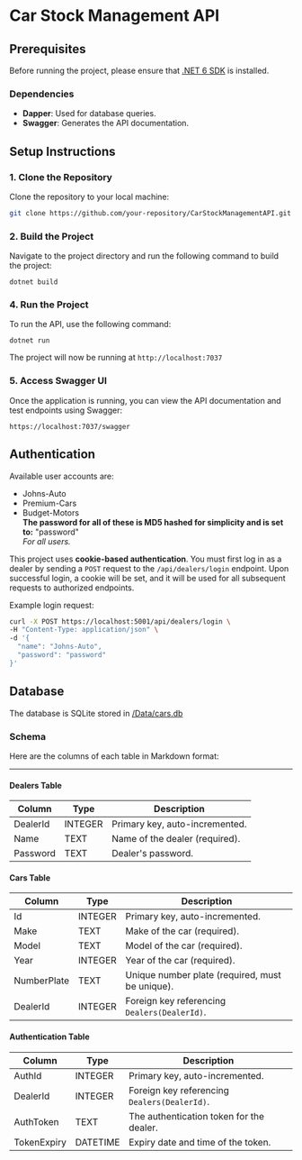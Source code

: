 # Car Stock Management API

## Prerequisites
Before running the project, please ensure that [.NET 6 SDK](https://dotnet.microsoft.com/download/dotnet/6.0) is installed.

### Dependencies
- **Dapper**: Used for database queries.
- **Swagger**: Generates the API documentation.



## Setup Instructions

### 1. Clone the Repository
Clone the repository to your local machine:
```bash
git clone https://github.com/your-repository/CarStockManagementAPI.git
```

### 2. Build the Project
Navigate to the project directory and run the following command to build the project:
```
dotnet build
```

### 4. Run the Project
To run the API, use the following command:
```
dotnet run
```

The project will now be running at `http://localhost:7037`

### 5. Access Swagger UI
Once the application is running, you can view the API documentation and test endpoints using Swagger:
```
https://localhost:7037/swagger
```

## Authentication
Available user accounts are:
- Johns-Auto
- Premium-Cars
- Budget-Motors \
**The password for all of these is MD5 hashed for simplicity and is set to:** "password" \
*For all users.*

This project uses **cookie-based authentication**. You must first log in as a dealer by sending a `POST` request to the `/api/dealers/login` endpoint. Upon successful login, a cookie will be set, and it will be used for all subsequent requests to authorized endpoints.

Example login request:
```bash
curl -X POST https://localhost:5001/api/dealers/login \
-H "Content-Type: application/json" \
-d '{
  "name": "Johns-Auto",
  "password": "password"
}'
```

## Database
The database is SQLite stored in [/Data/cars.db](./Data/cars.db)

### Schema
Here are the columns of each table in Markdown format:

---

#### **Dealers Table**

| Column      | Type     | Description                   |
|-------------|----------|-------------------------------|
| DealerId    | INTEGER  | Primary key, auto-incremented. |
| Name        | TEXT     | Name of the dealer (required). |
| Password    | TEXT     | Dealer's password.  |

#### **Cars Table**

| Column       | Type     | Description                                       |
|--------------|----------|---------------------------------------------------|
| Id           | INTEGER  | Primary key, auto-incremented.                    |
| Make         | TEXT     | Make of the car (required).                       |
| Model        | TEXT     | Model of the car (required).                      |
| Year         | INTEGER  | Year of the car (required).                       |
| NumberPlate  | TEXT     | Unique number plate (required, must be unique).   |
| DealerId     | INTEGER  | Foreign key referencing `Dealers(DealerId)`.      |


#### **Authentication Table**

| Column      | Type      | Description                                       |
|-------------|-----------|---------------------------------------------------|
| AuthId      | INTEGER   | Primary key, auto-incremented.                    |
| DealerId    | INTEGER   | Foreign key referencing `Dealers(DealerId)`.      |
| AuthToken   | TEXT      | The authentication token for the dealer.          |
| TokenExpiry | DATETIME  | Expiry date and time of the token.                |


